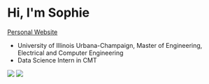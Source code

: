 # Hi, I'm Sophie
[Personal Website](https://chihyu0917.github.io/)
- University of Illinois Urbana-Champaign, Master of Engineering, Electrical and Computer Engineering
- Data Science Intern in CMT

![](http://github-profile-summary-cards.vercel.app/api/cards/most-commit-language?username=chihyu0917&theme=default)
![](http://github-profile-summary-cards.vercel.app/api/cards/repos-per-language?username=chihyu0917&theme=default)
